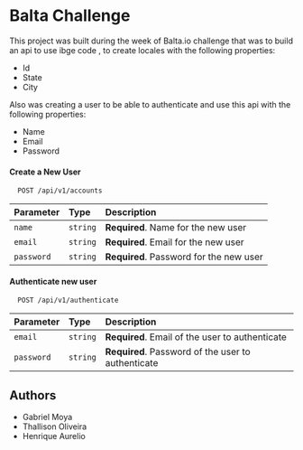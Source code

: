 
# Balta Challenge

This project was built during the week of Balta.io challenge that was to build an api to use ibge code , to create locales with the following properties:

- Id
- State
- City

Also was creating a user to be able to authenticate and use this api with the following properties:

- Name
- Email
- Password


#### Create a New User

```http
  POST /api/v1/accounts
```

| Parameter | Type     | Description                |
| :-------- | :------- | :------------------------- |
| `name`    | `string` | **Required**. Name for the new user |
| `email`   | `string` | **Required**. Email for the new user |
| `password`| `string` | **Required**. Password for the new user |

#### Authenticate new user

```http
  POST /api/v1/authenticate
```

| Parameter | Type     | Description                       |
| :-------- | :------- | :-------------------------------- |
| `email`   | `string` | **Required**. Email of the user to authenticate |
| `password`| `string` | **Required**. Password of the user to authenticate |


## Authors

- Gabriel Moya
- Thallison Oliveira
- Henrique Aurelio